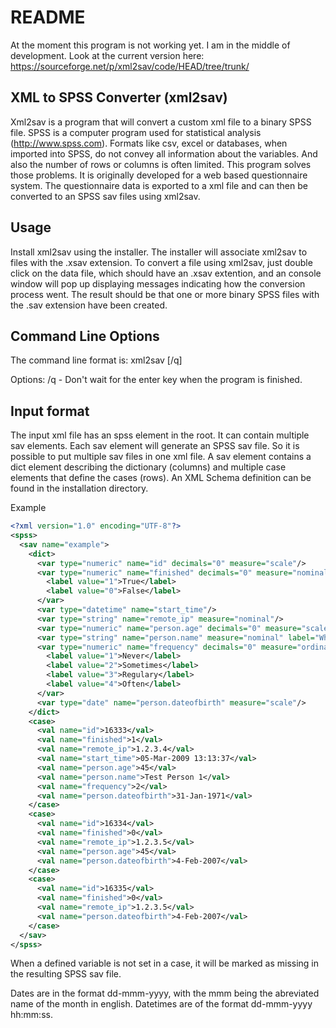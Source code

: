 README
======

At the moment this program is not working yet. I am in the middle of development.
Look at the current version here: https://sourceforge.net/p/xml2sav/code/HEAD/tree/trunk/

XML to SPSS Converter (xml2sav)
-------------------------------

Xml2sav is a program that will convert a custom xml file to a binary SPSS file.
SPSS is a computer program used for statistical analysis (http://www.spss.com).
Formats like csv, excel or databases, when imported into SPSS, do not convey all
information about the variables. And also the number of rows or columns is often
limited. This program solves those problems. It is originally developed for a
web based questionnaire system. The questionnaire data is exported to a xml file
and can then be converted to an SPSS sav files using xml2sav.

Usage
-----

Install xml2sav using the installer. The installer will associate xml2sav to
files with the .xsav extension. To convert a file using xml2sav, just double
click on the data file, which should have an .xsav extention, and an console
window will pop up displaying messages indicating how the conversion process
went. The result should be that one or more binary SPSS files with the .sav
extension have been created.

Command Line Options
--------------------

The command line format is: xml2sav [/q] <xml-file>

Options:
  /q - Don't wait for the enter key when the program is finished.

Input format
------------

The input xml file has an spss element in the root. It can contain multiple sav
elements. Each sav element will generate an SPSS sav file. So it is possible to
put multiple sav files in one xml file. A sav element contains a dict element
describing the dictionary (columns) and multiple case elements that define the
cases (rows). An XML Schema definition can be found in the installation
directory.

Example

```xml
<?xml version="1.0" encoding="UTF-8"?>
<spss>
  <sav name="example">
    <dict>
      <var type="numeric" name="id" decimals="0" measure="scale"/>
      <var type="numeric" name="finished" decimals="0" measure="nominal">
        <label value="1">True</label>
        <label value="0">False</label>
      </var>
      <var type="datetime" name="start_time"/>
      <var type="string" name="remote_ip" measure="nominal"/>
      <var type="numeric" name="person.age" decimals="0" measure="scale" label="What is your age?" default="18"/>
      <var type="string" name="person.name" measure="nominal" label="What is your name?"/>
      <var type="numeric" name="frequency" decimals="0" measure="ordinal">
        <label value="1">Never</label>
        <label value="2">Sometimes</label>
        <label value="3">Regulary</label>
        <label value="4">Often</label>
      </var>
      <var type="date" name="person.dateofbirth" measure="scale"/>
    </dict>
    <case>
      <val name="id">16333</val>
      <val name="finished">1</val>
      <val name="remote_ip">1.2.3.4</val>
      <val name="start_time">05-Mar-2009 13:13:37</val>
      <val name="person.age">45</val>
      <val name="person.name">Test Person 1</val>
      <val name="frequency">2</val>
      <val name="person.dateofbirth">31-Jan-1971</val>      
    </case>
    <case>
      <val name="id">16334</val>
      <val name="finished">0</val>
      <val name="remote_ip">1.2.3.5</val>
      <val name="person.age">45</val>
      <val name="person.dateofbirth">4-Feb-2007</val>      
    </case>
    <case>
      <val name="id">16335</val>
      <val name="finished">0</val>
      <val name="remote_ip">1.2.3.5</val>
      <val name="person.dateofbirth">4-Feb-2007</val>      
    </case>
  </sav>
</spss>
```

When a defined variable is not set in a case, it will be marked as missing in
the resulting SPSS sav file.

Dates are in the format dd-mmm-yyyy, with the mmm being the abreviated name of
the month in english. Datetimes are of the format dd-mmm-yyyy hh:mm:ss.
